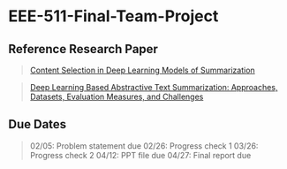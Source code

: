 # EEE-511-Final-Team-Project

## Reference Research Paper

> [Content Selection in Deep Learning Models of Summarization](https://arxiv.org/pdf/1810.12343v2.pdf)

> [Deep Learning Based Abstractive Text Summarization: Approaches, Datasets, Evaluation Measures, and Challenges](https://www.researchgate.net/publication/343836695_Deep_Learning_Based_Abstractive_Text_Summarization_Approaches_Datasets_Evaluation_Measures_and_Challenges)


## Due Dates

> 02/05: Problem statement due
> 02/26: Progress check 1
> 03/26: Progress check 2
> 04/12: PPT file due
> 04/27: Final report due
